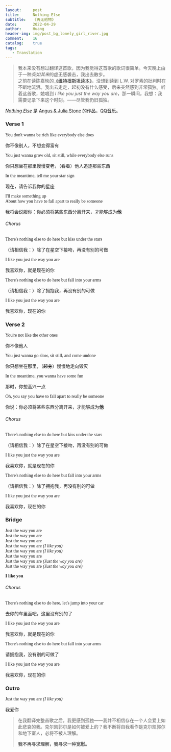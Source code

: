 ```yaml
---
layout:     post
title:      Nothing-Else
subtitle:   《再无他物》
date:       2022-04-29
author:     Huang
header-img: img/post_bg_lonely_girl_river.jpg
comment:    16
catalog:    true
tags:
   - Translation
---
```


> 我本来没有想过翻译这首歌，因为我觉得这首歌的歌词很简单。今天晚上由于一种*突如其来*的虚无感袭击，我出去散步。<br/>之前在读陈嘉映的[《维特根斯坦读本》](https://book.douban.com/subject/35033224/)，没想到读到 L.W. 对罗素的批判时在不断地流泪。我出去走走，起初没有什么感受，后来突然感到非常孤独。听着这首歌，她唱到 *I like you just the way you are*，那一瞬间，我想：我需要记录下来这个时刻。——尽管我仍旧孤独。

[*Nothing Else*](https://genius.com/Angus-and-julia-stone-nothing-else-lyrics) 是 [Angus & Julia Stone](https://angusandjuliastone.com/) 的作品，[QQ音乐](https://y.qq.com/n/ryqq/songDetail/002YW2Q447ZShD)。

### Verse 1
<font face="verdana">You don't wanna be rich like everybody else does</font>

你不像别人，不想变得富有

<font face="verdana">You just wanna grow old, sit still, while everybody else runs</font>

你只想坐在那里慢慢变老，（~~看着~~）他人追逐那些东西

<font face="verdana">In the meantime, tell me your star sign</font>

现在，请告诉我你的星座

<font face="verdana">I'll make something up<br/>About how you have to fall apart to really be someone</font>

我将会说服你：你必须将某些东西分离开来，才能够成为**他**

###### Chorus

<font face="verdana">There's nothing else to do here but kiss under the stars</font>

（请相信我：）除了在星空下接吻，再没有别的可做

<font face="verdana">I like you just the way you are</font>

我喜欢你，就是现在的你

<font face="verdana">There's nothing else to do here but fall into your arms</font>

（请相信我：）除了拥抱我，再没有别的可做

<font face="verdana">I like you just the way you are</font>

我喜欢你，现在的你

### Verse 2

<font face="verdana">You're not like the other ones</font>

你不像他人

<font face="verdana">You just wanna go slow, sit still, and come undone</font>

你只想坐在那里，（~~起身~~）慢慢地走向毁灭

<font face="verdana">In the meantime, you wanna have some fun</font>

那时，你想高兴一点

<font face="verdana">Oh, you say you have to fall apart to really be someone</font>

你说：你必须将某些东西分离开来，才能够成为**他**

###### Chorus

<font face="verdana">There's nothing else to do here but kiss under the stars</font>

（请相信我：）除了在星空下接吻，再没有别的可做

<font face="verdana">I like you just the way you are</font>

我喜欢你，就是现在的你

<font face="verdana">There's nothing else to do here but fall into your arms</font>

（请相信我：）除了拥抱我，再没有别的可做

<font face="verdana">I like you just the way you are</font>

我喜欢你，现在的你

### Bridge

<font face="verdana">Just the way you are<br/>Just the way you are<br/>Just the way you are<br/>Just the way you are <i>(I like you)</i><br/>Just the way you are <i>(I like you)</i><br/>Just the way you are<br/>Just the way you are <i>(Just the way you are)</i><br/>Just the way you are <i>(Just the way you are)</i></font>

<font face="verdana"><strong>I like you</strong></font>

###### Chorus

<font face="verdana">There's nothing else to do here, let's jump into your car</font>

去你的车里面吧，这里没有别的了

<font face="verdana">I like you just the way you are</font>

我喜欢你，就是现在的你

<font face="verdana">There's nothing else to do here but fall into your arms</font>

请拥抱我，没有别的可做了

<font face="verdana">I like you just the way you are</font>

我喜欢你，现在的你

### Outro

<font face="verdana">Just the way you are <i>(I like you)</i></font>

我爱你

> 在我翻译完整首歌之后，我更感到孤独——我并不相信存在一个人会爱上如此悲哀的我。克尔凯郭尔是如何被爱上的？我不断将自我看作是克尔凯郭尔和地下室人，必将不被人理解。
>
> **我不再寻求理解，我寻求一种宽慰。**